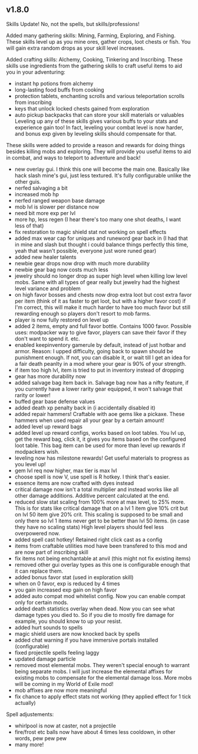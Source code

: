 ## v1.8.0


Skills Update! No, not the spells, but skills/professions!

Added many gathering skills: Mining, Farming, Exploring, and Fishing.
These skills level up as you mine ores, gather crops, loot chests or fish. 
You will gain extra random drops as your skill level increases.

Added crafting skills: Alchemy, Cooking, Tinkering and Inscribing.
These skills use ingredients from the gathering skills to craft useful items to aid you in your adventuring:
- instant hp potions from alchemy
- long-lasting food buffs from cooking
- protection tablets, enchanting scrolls and various teleportation scrolls from inscribing
- keys that unlock locked chests gained from exploration
- auto pickup backpacks that can store your skill materials or valuables
Leveling up any of these skills gives various buffs to your stats and experience gain too!
In fact, leveling your combat level is now harder, and bonus exp given by leveling skills should compensate for that.

These skills were added to provide a reason and rewards for doing things besides killing mobs and exploring.
They will provide you useful items to aid in combat, and ways to teleport to adventure and back!

* new overlay gui. I think this one will become the main one. 
Basically like hack slash mine's gui, just less textured.
It's fully configurable unlike the other guis.
* nerfed salvaging a bit
* increased mob hp
* nerfed ranged weapon base damage
* mob lvl is slower per distance now
* need bit more exp per lvl
* more hp, less regen (I hear there's too many one shot deaths, I want less of that)
* fix restoration to magic shield stat not working on spell effects
* added max wear cap for uniques and runeword gear back in (I had that in mine and slash but thought i could balance things perfectly this time, yeah that wasn't possible, everyone just wore runed gear)
* added new healer talents
* newbie gear drops now drop with much more durability
* newbie gear bag now costs much less
* jewelry should no longer drop as super high level when killing low level mobs. Same with all types of gear really but jewelry had the highest level variance and problem
* on high favor bosses and chests now drop extra loot but cost extra favor per item (think of it as faster to get loot, but with a higher favor cost)
if I'm correct, this will make it much harder to have too much favor but still rewarding enough so players don't resort to mob farms.
* player is now fully restored on level up
* added 2 items, empty and full favor bottle. Contains 1000 favor. 
Possible uses: modpacker way to give favor, players can save their favor if they don't want to spend it. etc.
* enabled keepinventory gamerule by default, instead of just hotbar and armor.
Reason: I upped difficulty, going back to spawn should be punishment enough.
 If not, you can disable it, or wait till I get an idea for a fair death peanlty in a mod where your gear is 90% of your strength.
* if item too high lvl, item is tried to put in inventory instead of dropping
* gear has more durability now
* added salvage bag item back in. 
Salvage bag now has a nifty feature, if you currently have a lower rarity gear equipped, it won't salvage that rarity or lower!
* buffed gear base defense values
* added death xp penalty back in (i accidentally disabled it)
* added repair hammers! Craftable with aoe gems like a pickaxe. These hammers when used repair all your gear by a certain amount!
* added level up reward bags
* added level up reward configs, works based on loot tables.
You lvl up, get the reward bag, click it, it gives you items based on the configured loot table.
This bag item can be used for more than level up rewards if modpackers wish.
* leveling now has milestone rewards! Get useful materials to progress as you level up!
* gem lvl req now higher, max tier is max lvl
* choose spell is now V, use spell is R hotkey. I think that's easier.
* essence items are now crafted with dyes instead
* critical damage now isn't a total multiplier and instead works like all other damage additions. Additive percent calculated at the end.
* reduced slow stat scaling from 100% more at max level, to 25% more.
This is for stats like critical damage that on a lvl 1 item give 10% crit but on lvl 50 item give 20% crit.
This scaling is supposed to be small and only there so lvl 1 items never get to be better than lvl 50 items. (in case they have no scaling stats)
High level players should feel less overpowered now.
* added spell cast hotkey! Retained right click cast as a config
* items from craftable utilities mod have been transfered to this mod and are now part of inscribing skill
* fix items not being enchantable at anvil (this might not fix existing items)
* removed other gui overlay types as this one is configurable enough that it can replace them. 
* added bonus favor stat (used in exploration skill)
* when on 0 favor, exp is reduced by 4 times
* you gain increased exp gain on high favor
* added auto compat mod whitelist config. 
Now you can enable compat only for certain mods.
* added death statistics overlay when dead. 
Now you can see what damage types you died to. 
So if you die to mostly fire damage for example, you should know to up your resist.
* added hurt sounds to spells
* magic shield users are now knocked back by spells
* added chat warning if you have immersive portals installed (configurable)
* fixed projectile spells feeling laggy
* updated damage particle
* removed most elemental mobs. They weren't special enough to warrant being separate mobs. 
I will just increase the elemental affixes for existing mobs to compensate for the elemental damage loss.
More mobs will be coming in my World of Exile mod!
* mob affixes are now more meaningful
* fix chance to apply effect stats not working (they applied effect for 1 tick actually)

Spell adjustements:
* whirlpool is now at caster, not a projectile
* fire/frost etc balls now have about 4 times less cooldown, in other words, pew pew pew
* many more!